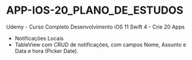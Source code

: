 # APP-IOS-20_PLANO_DE_ESTUDOS
Udemy - Curso Completo Desenvolvimento iOS 11 Swift 4 - Crie 20 Apps

- Notificações Locais
- TableView com CRUD de notificações, com campos Nome, Assunto e Data e hora (Picker Date).
